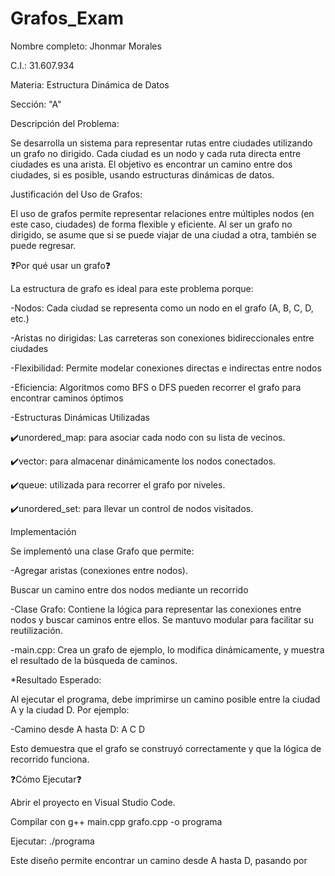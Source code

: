 # Grafos_Exam

Nombre completo: Jhonmar Morales

C.I.: 31.607.934

Materia: Estructura Dinámica de Datos

Sección: "A"

Descripción del Problema:

Se desarrolla un sistema para representar rutas entre ciudades utilizando un grafo no dirigido. Cada ciudad es un nodo y cada ruta directa entre ciudades es una arista. El objetivo es encontrar un camino entre dos ciudades, si es posible, usando estructuras dinámicas de datos.


Justificación del Uso de Grafos:


El uso de grafos permite representar relaciones entre múltiples nodos (en este caso, ciudades) de forma flexible y eficiente. Al ser un grafo no dirigido, se asume que si se puede viajar de una ciudad a otra, también se puede regresar.



❓Por qué usar un grafo❓ 

La estructura de grafo es ideal para este problema porque:

-Nodos: Cada ciudad se representa como un nodo en el grafo (A, B, C, D, etc.)

-Aristas no dirigidas: Las carreteras son conexiones bidireccionales entre ciudades

-Flexibilidad: Permite modelar conexiones directas e indirectas entre nodos

-Eficiencia: Algoritmos como BFS o DFS pueden recorrer el grafo para encontrar caminos óptimos

-Estructuras Dinámicas Utilizadas

✔️unordered_map: para asociar cada nodo con su lista de vecinos.

✔️vector: para almacenar dinámicamente los nodos conectados.

✔️queue: utilizada para recorrer el grafo por niveles.

✔️unordered_set: para llevar un control de nodos visitados.

Implementación

Se implementó una clase Grafo que permite:

-Agregar aristas (conexiones entre nodos).

Buscar un camino entre dos nodos mediante un recorrido

-Clase Grafo: Contiene la lógica para representar las conexiones entre nodos y buscar caminos entre ellos. Se mantuvo modular para facilitar su reutilización.

-main.cpp: Crea un grafo de ejemplo, lo modifica dinámicamente, y muestra el resultado de la búsqueda de caminos.

*Resultado Esperado:

Al ejecutar el programa, debe imprimirse un camino posible entre la ciudad A y la ciudad D. Por ejemplo:

-Camino desde A hasta D: A C D

Esto demuestra que el grafo se construyó correctamente y que la lógica de recorrido funciona.

❓Cómo Ejecutar❓

Abrir el proyecto en Visual Studio Code.

Compilar con g++ main.cpp grafo.cpp -o programa

Ejecutar: ./programa



Este diseño permite encontrar un camino desde A hasta D, pasando por

